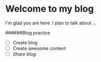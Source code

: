 # Welcome to my blog

I'm glad you are here. I plan to talk about ...

 ######Blog practice
 
 - [ ] Create blog
 - [ ] Create awesome content
 - [ ] *Share blog*
